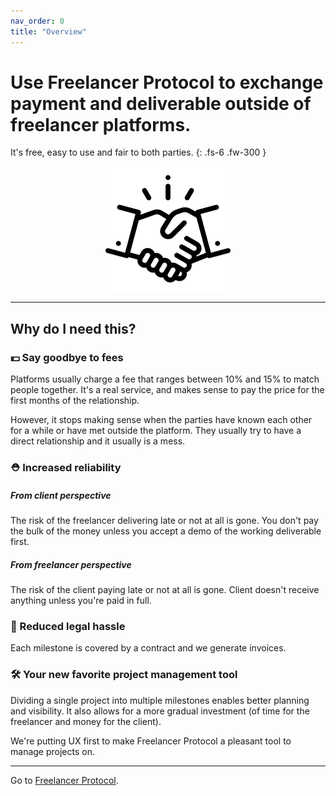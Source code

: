 ```yaml
---
nav_order: 0
title: "Overview"
---
```


# Use Freelancer Protocol to exchange payment and deliverable outside of freelancer platforms.

It's free, easy to use and fair to both parties.
{: .fs-6 .fw-300 }

 <p align="center">
  <img src="/images/logo.png" alt="accessibility text">
</p>

---

## Why do I need this?

### 💵 Say goodbye to fees

Platforms usually charge a fee that ranges between 10% and 15% to match people together. It's a real service, and makes sense to pay the price for the first months of the relationship.

However, it stops making sense when the parties have known each other for a while or have met outside the platform. They usually try to have a direct relationship and it usually is a mess.

### ⛑ Increased reliability

<!-- 🔒 -->

##### From client perspective

The risk of the freelancer delivering late or not at all is gone. You don't pay the bulk of the money unless you accept a demo of the working deliverable first.

##### From freelancer perspective

The risk of the client paying late or not at all is gone. Client doesn't receive anything unless you're paid in full.

<!-- ##### For both parties -->

### 📜 Reduced legal hassle

Each milestone is covered by a contract and we generate invoices.

### 🛠 Your new favorite project management tool

<!-- ☀️🖥🔦 -->

Dividing a single project into multiple milestones enables better planning and visibility. It also allows for a more gradual investment (of time for the freelancer and money for the client).

We're putting UX first to make Freelancer Protocol a pleasant tool to manage projects on.

---

Go to [Freelancer Protocol](https://www.freelancerprotocol.com/).

<!-- ![GitHub Logo](/images/logo.png) -->
